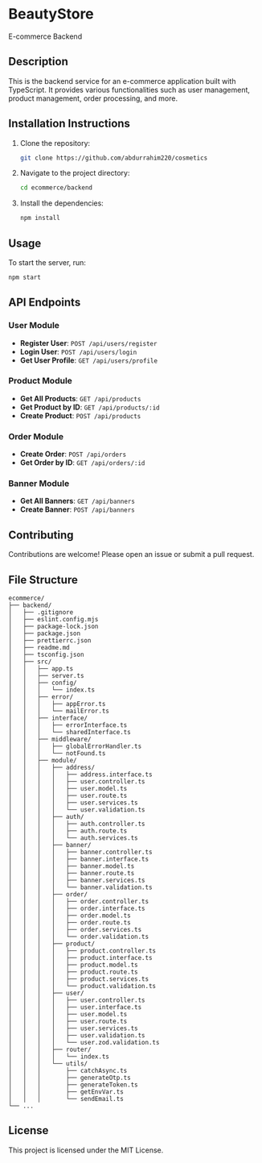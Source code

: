 # BeautyStore

E-commerce Backend

## Description

This is the backend service for an e-commerce application built with TypeScript. It provides various functionalities such as user management, product management, order processing, and more.

## Installation Instructions

1. Clone the repository:
   ```bash
   git clone https://github.com/abdurrahim220/cosmetics
   ```
2. Navigate to the project directory:
   ```bash
   cd ecommerce/backend
   ```
3. Install the dependencies:
   ```bash
   npm install
   ```

## Usage

To start the server, run:

```bash
npm start
```

## API Endpoints

### User Module

- **Register User**: `POST /api/users/register`
- **Login User**: `POST /api/users/login`
- **Get User Profile**: `GET /api/users/profile`

### Product Module

- **Get All Products**: `GET /api/products`
- **Get Product by ID**: `GET /api/products/:id`
- **Create Product**: `POST /api/products`

### Order Module

- **Create Order**: `POST /api/orders`
- **Get Order by ID**: `GET /api/orders/:id`

### Banner Module

- **Get All Banners**: `GET /api/banners`
- **Create Banner**: `POST /api/banners`

## Contributing

Contributions are welcome! Please open an issue or submit a pull request.

## File Structure

```
ecommerce/
├── backend/
│   ├── .gitignore
│   ├── eslint.config.mjs
│   ├── package-lock.json
│   ├── package.json
│   ├── prettierrc.json
│   ├── readme.md
│   ├── tsconfig.json
│   ├── src/
│   │   ├── app.ts
│   │   ├── server.ts
│   │   ├── config/
│   │   │   └── index.ts
│   │   ├── error/
│   │   │   ├── appError.ts
│   │   │   └── mailError.ts
│   │   ├── interface/
│   │   │   ├── errorInterface.ts
│   │   │   └── sharedInterface.ts
│   │   ├── middleware/
│   │   │   ├── globalErrorHandler.ts
│   │   │   └── notFound.ts
│   │   ├── module/
│   │   │   ├── address/
│   │   │   │   ├── address.interface.ts
│   │   │   │   ├── user.controller.ts
│   │   │   │   ├── user.model.ts
│   │   │   │   ├── user.route.ts
│   │   │   │   ├── user.services.ts
│   │   │   │   └── user.validation.ts
│   │   │   ├── auth/
│   │   │   │   ├── auth.controller.ts
│   │   │   │   ├── auth.route.ts
│   │   │   │   └── auth.services.ts
│   │   │   ├── banner/
│   │   │   │   ├── banner.controller.ts
│   │   │   │   ├── banner.interface.ts
│   │   │   │   ├── banner.model.ts
│   │   │   │   ├── banner.route.ts
│   │   │   │   ├── banner.services.ts
│   │   │   │   └── banner.validation.ts
│   │   │   ├── order/
│   │   │   │   ├── order.controller.ts
│   │   │   │   ├── order.interface.ts
│   │   │   │   ├── order.model.ts
│   │   │   │   ├── order.route.ts
│   │   │   │   ├── order.services.ts
│   │   │   │   └── order.validation.ts
│   │   │   ├── product/
│   │   │   │   ├── product.controller.ts
│   │   │   │   ├── product.interface.ts
│   │   │   │   ├── product.model.ts
│   │   │   │   ├── product.route.ts
│   │   │   │   ├── product.services.ts
│   │   │   │   └── product.validation.ts
│   │   │   ├── user/
│   │   │   │   ├── user.controller.ts
│   │   │   │   ├── user.interface.ts
│   │   │   │   ├── user.model.ts
│   │   │   │   ├── user.route.ts
│   │   │   │   ├── user.services.ts
│   │   │   │   ├── user.validation.ts
│   │   │   │   └── user.zod.validation.ts
│   │   │   ├── router/
│   │   │   │   └── index.ts
│   │   │   └── utils/
│   │   │       ├── catchAsync.ts
│   │   │       ├── generateOtp.ts
│   │   │       ├── generateToken.ts
│   │   │       ├── getEnvVar.ts
│   │   │       └── sendEmail.ts
└── ...
```

## License

This project is licensed under the MIT License.
